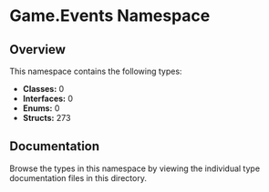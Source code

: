# Game.Events Namespace

## Overview

This namespace contains the following types:

- **Classes:** 0
- **Interfaces:** 0
- **Enums:** 0
- **Structs:** 273

## Documentation

Browse the types in this namespace by viewing the individual type documentation files in this directory.

